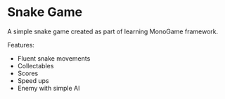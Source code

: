 # Snake Game
A simple snake game created as part of learning MonoGame framework.

Features:
* Fluent snake movements
* Collectables
* Scores
* Speed ups
* Enemy with simple AI
